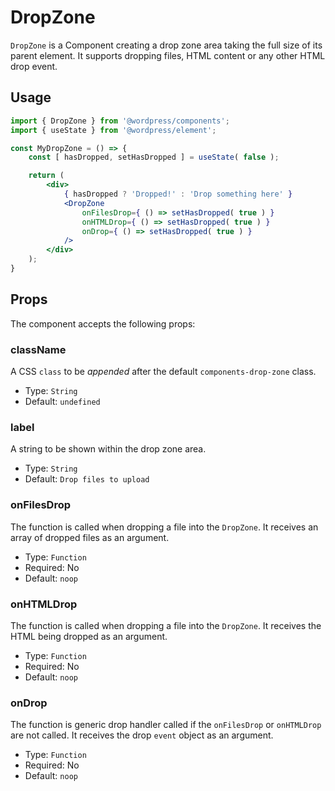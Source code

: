 # DropZone

`DropZone` is a Component creating a drop zone area taking the full size of its parent element. It supports dropping files, HTML content or any other HTML drop event.

## Usage

```jsx
import { DropZone } from '@wordpress/components';
import { useState } from '@wordpress/element';

const MyDropZone = () => {
	const [ hasDropped, setHasDropped ] = useState( false );

	return (
		<div>
			{ hasDropped ? 'Dropped!' : 'Drop something here' }
			<DropZone
				onFilesDrop={ () => setHasDropped( true ) }
				onHTMLDrop={ () => setHasDropped( true ) }
				onDrop={ () => setHasDropped( true ) }
			/>
		</div>
	);
}
```

## Props

The component accepts the following props:

### className

A CSS `class` to be _appended_ after the default `components-drop-zone` class.

-   Type: `String`
-   Default: `undefined`

### label

A string to be shown within the drop zone area.

-   Type: `String`
-   Default: `Drop files to upload`

### onFilesDrop

The function is called when dropping a file into the `DropZone`. It receives an array of dropped files as an argument.

-   Type: `Function`
-   Required: No
-   Default: `noop`

### onHTMLDrop

The function is called when dropping a file into the `DropZone`. It receives the HTML being dropped as an argument.

-   Type: `Function`
-   Required: No
-   Default: `noop`

### onDrop

The function is generic drop handler called if the `onFilesDrop` or `onHTMLDrop` are not called. It receives the drop `event` object as an argument.

-   Type: `Function`
-   Required: No
-   Default: `noop`
